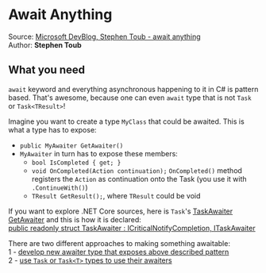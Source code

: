 # Await Anything
Source: [Microsoft DevBlog, Stephen Toub - await anything](https://devblogs.microsoft.com/pfxteam/await-anything/)  
Author: **Stephen Toub**

## What you need
`await` keyword and everything asynchronous happening to it in C# is pattern based. That's awesome, because one can even `await` type that is not `Task` or `Task<TResult>`!

Imagine you want to create a type `MyClass` that could be awaited. This is what a type has to expose:
- `public MyAwaiter GetAwaiter()`
- `MyAwaiter` in turn has to expose these members:
    - `bool IsCompleted { get; }`
    - `void OnCompleted(Action continuation);`  `OnCompleted()` method registers the `Action` as continuation onto the Task (you use it with `.ContinueWith()`)
    - `TResult GetResult();`, where `TResult` could be void

If you want to explore .NET Core sources, here is `Task`'s [TaskAwaiter GetAwaiter](https://source.dot.net/#System.Private.CoreLib/Task.cs,2426) and this is how it is declared:  
[public readonly struct TaskAwaiter : ICriticalNotifyCompletion, ITaskAwaiter](https://source.dot.net/#System.Private.CoreLib/TaskAwaiter.cs,56)

There are two different approaches to making something awaitable:  
1 - [develop new awaiter type that exposes above described pattern](Custom)  
2 - [use `Task` or `Task<T>` types to use their awaiters](Default)